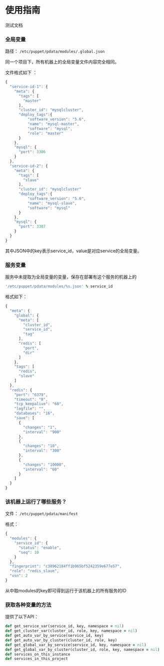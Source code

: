 # 使用指南
测试文档

### 全局变量
路径： ```/etc/puppet/pdata/modules/.global.json```

同一个项目下，所有机器上的全局变量文件内容完全相同。

文件格式如下 ：

```javascript
{
  "service-id-1": {
    "meta": {
      "tags": [
        "master"
      ],
      "cluster_id": "mysqlcluster",
      "deploy_tags":{
          "software_version": "5.6",
          "name": "mysql-master",
          "software": "mysql",
          "role": "master"
      }
    },
    "mysql": {
      "port": 3306
    }
  },
  "service-id-2": {
    "meta": {
      "tags": [
        "slave"
      ],
      "cluster_id": "mysqlcluster"
      "deploy_tags":{
          "software_version": "5.6",
          "name": "mysql-slave",
          "software": "mysql"
      }
    },
    "mysql": {
      "port": 3307
    }
  }
}
```

其中JSON中的key表示service_id，value是对应service的全局变量。

### 服务变量
服务中未提取为全局变量的变量，保存在部署有这个服务的机器上的
```ruby
'/etc/puppet/pdata/modules/%s.json' % service_id
```

格式如下：

```javascript
{
  "meta": {
    "global": {
      "meta": [
        "cluster_id",
        "service_id",
        "tag"
      ],
      "redis": [
        "port",
        "dir"
      ]
    },
    "tags": [
      "redis",
      "slave"
    ]
  },
  "redis": {
    "port": "6379",
    "timeout": "0",
    "tcp_keepalive": "60",
    "logfile": "",
    "databases": "16",
    "save": [
      {
        "changes": "1",
        "interval": "900"
      },
      {
        "changes": "10",
        "interval": "300"
      },
      {
        "changes": "10000",
        "interval": "60"
      }
    ]
  }
}
```

### 该机器上运行了哪些服务？
文件： ```/etc/puppet/pdata/manifest```

格式：

```javascript
{
  "modules": {
    "service_id": {
      "status": "enable",
      "seq": 10
    }
  },
  "fingerprint": "c38962184ff1b965bf5242359e677e57",
  "role": "redis_slave",
  "vsn": 2
}
```

从中取modules的key即可得到运行于该机器上的所有服务的ID


### 获取各种变量的方法
提供了以下API：

```ruby
def get_service_var(service_id, key, namespace = nil)
def get_cluster_var(cluster_id, role, key, namespace = nil)
def get_auto_var_by_service(service_id, key)
def get_auto_var_by_cluster(cluster_id, role, key)
def get_global_var_by_service(service_id, key, namespace = nil)
def get_global_var_by_cluster(cluster_id, role, key, namespace = nil)
def services_on_this_instance
def services_in_this_project
```
